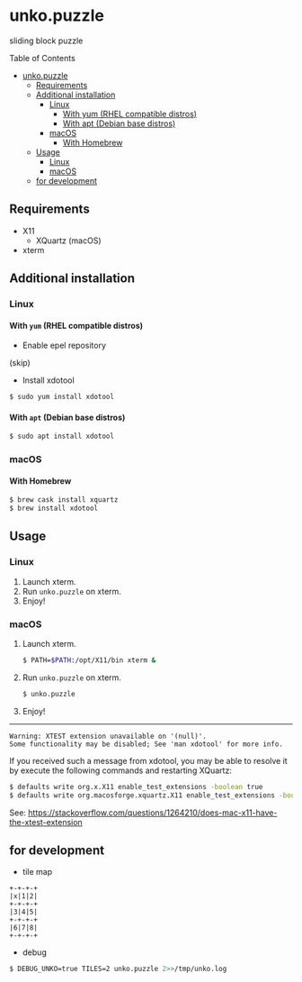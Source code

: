 # unko.puzzle

sliding block puzzle

Table of Contents

<!--ts-->
* [unko.puzzle](doc/unko.puzzle.md#unkopuzzle)
   * [Requirements](doc/unko.puzzle.md#requirements)
   * [Additional installation](doc/unko.puzzle.md#additional-installation)
      * [Linux](doc/unko.puzzle.md#linux)
         * [With yum (RHEL compatible distros)](doc/unko.puzzle.md#with-yum-rhel-compatible-distros)
         * [With apt (Debian base distros)](doc/unko.puzzle.md#with-apt-debian-base-distros)
      * [macOS](doc/unko.puzzle.md#macos)
         * [With Homebrew](doc/unko.puzzle.md#with-homebrew)
   * [Usage](doc/unko.puzzle.md#usage)
      * [Linux](doc/unko.puzzle.md#linux-1)
      * [macOS](doc/unko.puzzle.md#macos-1)
   * [for development](doc/unko.puzzle.md#for-development)

<!-- Added by: runner, at: Thu Sep 23 17:25:06 UTC 2021 -->

<!--te-->

## Requirements

- X11
    - XQuartz (macOS)
- xterm

## Additional installation

### Linux

#### With `yum` (RHEL compatible distros)

* Enable epel repository

(skip)

* Install xdotool

```sh
$ sudo yum install xdotool
```

#### With `apt` (Debian base distros)

```sh
$ sudo apt install xdotool
```

### macOS

#### With Homebrew

```sh
$ brew cask install xquartz
$ brew install xdotool
```

## Usage

### Linux

1. Launch xterm.
1. Run `unko.puzzle` on xterm.
1. Enjoy!

### macOS

1. Launch xterm.
    ```sh
    $ PATH=$PATH:/opt/X11/bin xterm &
    ```
1. Run `unko.puzzle` on xterm.
    ```sh
    $ unko.puzzle
    ```
1. Enjoy!

---

```
Warning: XTEST extension unavailable on '(null)'.
Some functionality may be disabled; See 'man xdotool' for more info.
```

If you received such a message from xdotool, you may be able to resolve it by execute the following commands and restarting XQuartz:

```sh
$ defaults write org.x.X11 enable_test_extensions -boolean true
$ defaults write org.macosforge.xquartz.X11 enable_test_extensions -boolean true
```

See: https://stackoverflow.com/questions/1264210/does-mac-x11-have-the-xtest-extension

## for development

- tile map

```
+-+-+-+
|x|1|2|
+-+-+-+
|3|4|5|
+-+-+-+
|6|7|8|
+-+-+-+
```

- debug

```sh
$ DEBUG_UNKO=true TILES=2 unko.puzzle 2>>/tmp/unko.log
```
